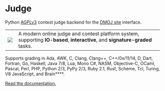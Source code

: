 Judge
=====
Python [AGPLv3](https://github.com/DMOJ/judge/blob/master/LICENSE) contest judge backend for the [DMOJ site](http://github.com/DMOJ/site) interface.

<table>
<tr>
<td>
<a href="http://dmoj.ca">
<img src="https://avatars2.githubusercontent.com/u/6934864?v=3&s=100" align="left"></img>
</a>
</td>
<td>
A modern online judge and contest platform system, supporting <b>IO-based</b>, <b>interactive</b>, and <b>signature-graded</b> tasks.
</td>
</tr>
</table>

Supports grading in Ada, AWK, C, Clang, Clang++, C++/0x/11/14, D, Dart, Fortran, Go, Haskell, Java 7/8, Lua, Mono C#, NASM, Objective-C, OCaml, Pascal, Perl, PHP, Python 2/3, PyPy 2/3, Ruby 2.1, Rust, Scheme, Tcl, Turing, V8 JavaScript, and Brain****.

[Read the documentation.](https://github.com/DMOJ/docs)
